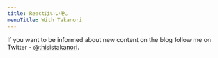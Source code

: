 ```yaml
---
title: Reactはいいぞ。
menuTitle: With Takanori
---
```



If you want to be informed about new content on the blog follow me on Twitter - [@thisistakanori](https://twitter.com/thisistakanori).

